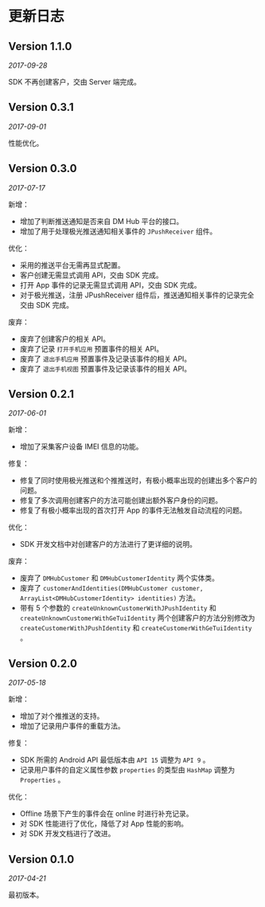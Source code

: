 # 更新日志

## Version 1.1.0

_2017-09-28_

SDK 不再创建客户，交由 Server 端完成。


## Version 0.3.1

_2017-09-01_

性能优化。


## Version 0.3.0

_2017-07-17_

新增：
- 增加了判断推送通知是否来自 DM Hub 平台的接口。
- 增加了用于处理极光推送通知相关事件的 `JPushReceiver` 组件。

优化：
- 采用的推送平台无需再显式配置。
- 客户创建无需显式调用 API，交由 SDK 完成。
- 打开 App 事件的记录无需显式调用 API，交由 SDK 完成。
- 对于极光推送，注册 JPushReceiver 组件后，推送通知相关事件的记录完全交由 SDK 完成。

废弃：
- 废弃了创建客户的相关 API。
- 废弃了记录 `打开手机应用` 预置事件的相关 API。
- 废弃了 `退出手机应用` 预置事件及记录该事件的相关 API。
- 废弃了 `退出手机视图` 预置事件及记录该事件的相关 API。


## Version 0.2.1

_2017-06-01_

新增：
- 增加了采集客户设备 IMEI 信息的功能。

修复：
- 修复了同时使用极光推送和个推推送时，有极小概率出现的创建出多个客户的问题。
- 修复了多次调用创建客户的方法可能创建出额外客户身份的问题。
- 修复了有极小概率出现的首次打开 App 的事件无法触发自动流程的问题。

优化：
- SDK 开发文档中对创建客户的方法进行了更详细的说明。

废弃：
- 废弃了 `DMHubCustomer` 和 `DMHubCustomerIdentity` 两个实体类。
- 废弃了 `customerAndIdentities(DMHubCustomer customer, ArrayList<DMHubCustomerIdentity> identities)` 方法。
- 带有 5 个参数的 `createUnknownCustomerWithJPushIdentity` 和 `createUnknownCustomerWithGeTuiIdentity` 两个创建客户的方法分别修改为 `createCustomerWithJPushIdentity` 和 `createCustomerWithGeTuiIdentity` 。


## Version 0.2.0

_2017-05-18_

新增：
- 增加了对个推推送的支持。
- 增加了记录用户事件的重载方法。

修复：
- SDK 所需的 Android API 最低版本由 `API 15` 调整为 `API 9` 。
- 记录用户事件的自定义属性参数 `properties` 的类型由 `HashMap` 调整为 `Properties` 。

优化：
- Offline 场景下产生的事件会在 online 时进行补充记录。
- 对 SDK 性能进行了优化，降低了对 App 性能的影响。
- 对 SDK 开发文档进行了改进。


## Version 0.1.0

_2017-04-21_

最初版本。

